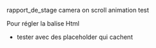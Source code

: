 rapport_de_stage
camera on scroll animation test


Pour régler la balise Html
  - tester avec des placeholder qui cachent
